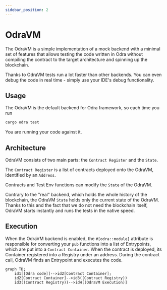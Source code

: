 ```yaml
---
sidebar_position: 2
---
```


# OdraVM

The OdraVM is a simple implementation of a mock backend with a minimal set of features that allows testing
the code written in Odra without compiling the contract to the target architecture and spinning up the
blockchain.

Thanks to OdraVM tests run a lot faster than other backends. You can even debug the code in real time -
simply use your IDE's debug functionality.

## Usage
The OdraVM is the default backend for Odra framework, so each time you run

```bash
cargo odra test
```

You are running your code against it.

## Architecture
OdraVM consists of two main parts: the `Contract Register` and the `State`.

The `Contract Register` is a list of contracts deployed onto the OdraVM, identified by an `Address`.

Contracts and Test Env functions can modify the `State` of the OdraVM.

Contrary to the "real" backend, which holds the whole history of the blockchain,
the OdraVM `State` holds only the current state of the OdraVM.
Thanks to this and the fact that we do not need the blockchain itself,
OdraVM starts instantly and runs the tests in the native speed.

## Execution

When the OdraVM backend is enabled, the `#[odra::module]` attribute is responsible for converting
your `pub` functions into a list of Entrypoints, which are put into a `Contract Container`.
When the contract is deployed, its Container registered into a Registry under an address.
During the contract call, OdraVM finds an Entrypoint and executes the code.

```mermaid
graph TD;
    id1[[Odra code]]-->id2[Contract Container];
    id2[Contract Container]-->id3((Contract Registry))
    id3((Contract Registry))-->id4[(OdraVM Execution)]
```